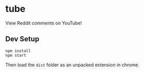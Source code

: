 # tube

View Reddit comments on YouTube!

## Dev Setup

```
npm install
npm start
```

Then load the `dist` folder as an unpacked extension in chrome.
